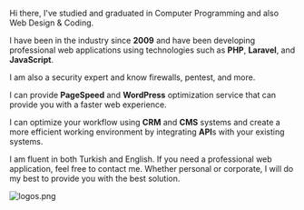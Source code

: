 Hi there,
I've studied and graduated in Computer Programming and also Web Design & Coding.

I have been in the industry since **2009** and have been developing professional web applications using technologies such as **PHP**, **Laravel**, and **JavaScript**. 

I am also a security expert and know firewalls, pentest, and more.

I can provide **PageSpeed** and **WordPress** optimization service that can provide you with a faster web experience.

I can optimize your workflow using **CRM** and **CMS** systems and create a more efficient working environment by integrating **API**s with your existing systems. 

I am fluent in both Turkish and English. 
If you need a professional web application, feel free to contact me.
Whether personal or corporate, I will do my best to provide you with the best solution.

![logos.png](https://project-assets.showwcase.com/64032/1671074580078-logos.png)
